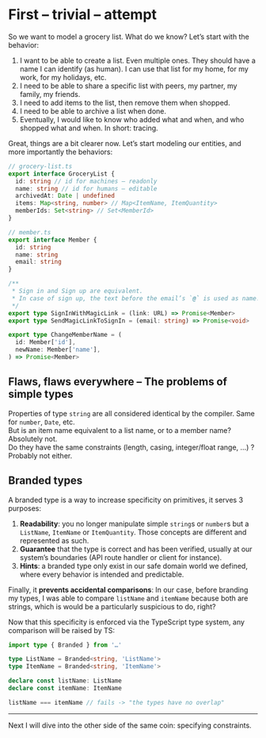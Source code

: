 # First – trivial – attempt

So we want to model a grocery list. What do we know? Let’s start with the behavior:

1. I want to be able to create a list. Even multiple ones. They should have a name I can identify (as human). I can use that list for my home, for my work, for my holidays, etc.
2. I need to be able to share a specific list with peers, my partner, my family, my friends.
3. I need to add items to the list, then remove them when shopped.
4. I need to be able to archive a list when done.
5. Eventually, I would like to know who added what and when, and who shopped what and when. In short: tracing.

Great, things are a bit clearer now. Let’s start modeling our entities, and more importantly the behaviors:

```ts
// grocery-list.ts
export interface GroceryList {
  id: string // id for machines – readonly
  name: string // id for humans – editable
  archivedAt: Date | undefined
  items: Map<string, number> // Map<ItemName, ItemQuantity>
  memberIds: Set<string> // Set<MemberId>
}

// member.ts
export interface Member {
  id: string
  name: string
  email: string
}

/**
 * Sign in and Sign up are equivalent.
 * In case of sign up, the text before the email’s `@` is used as name.
 */
export type SignInWithMagicLink = (link: URL) => Promise<Member>
export type SendMagicLinkToSignIn = (email: string) => Promise<void>

export type ChangeMemberName = (
  id: Member['id'],
  newName: Member['name'],
) => Promise<Member>
```

## Flaws, flaws everywhere – The problems of simple types

Properties of type `string` are all considered identical by the compiler. Same for `number`, `Date`, etc.<br>
But is an item name equivalent to a list name, or to a member name? Absolutely not.<br>
Do they have the same constraints (length, casing, integer/float range, …) ? Probably not either.

## Branded types

A branded type is a way to increase specificity on primitives, it serves 3 purposes:

1. **Readability**: you no longer manipulate simple `string`s or `number`s but a `ListName`, `ItemName` or `ItemQuantity`. Those concepts are different and represented as such.
2. **Guarantee** that the type is correct and has been verified, usually at our system’s boundaries (API route handler or client for instance).
3. **Hints**: a branded type only exist in our safe domain world we defined, where every behavior is intended and predictable.

Finally, it **prevents accidental comparisons**: In our case, before branding my types, I was able to compare `listName` and `itemName` because both are strings, which is would be a particularly suspicious to do, right?

Now that this specificity is enforced via the TypeScript type system, any comparison will be raised by TS:

```ts
import type { Branded } from '…'

type ListName = Branded<string, 'ListName'>
type ItemName = Branded<string, 'ItemName'>

declare const listName: ListName
declare const itemName: ItemName

listName === itemName // fails -> "the types have no overlap"
```

---

Next I will dive into the other side of the same coin: specifying constraints.
